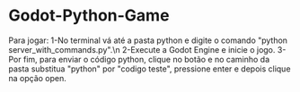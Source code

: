 # Godot-Python-Game
Para jogar:
1-No terminal vá até a pasta python e digite o comando "python server_with_commands.py".\n
2-Execute a Godot Engine e inicie o jogo.
3-Por fim, para enviar o código python, clique no botão e no caminho da pasta substitua "python" por "codigo teste", pressione enter e depois clique na opção open.
